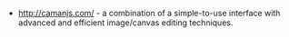 * http://camanjs.com/ - a combination of a simple-to-use interface with advanced and efficient image/canvas editing techniques.